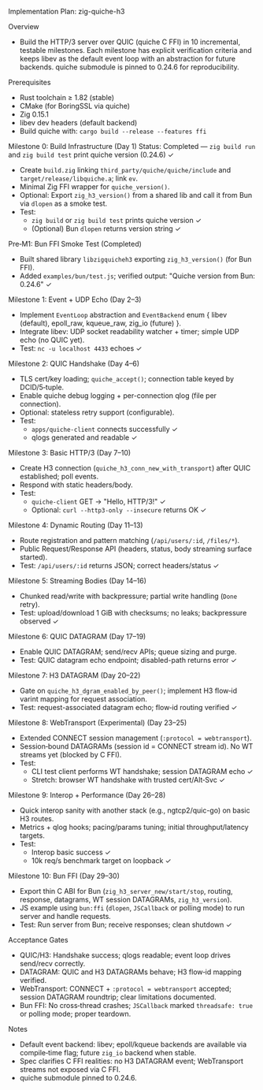 Implementation Plan: zig-quiche-h3

Overview
- Build the HTTP/3 server over QUIC (quiche C FFI) in 10 incremental, testable milestones. Each milestone has explicit verification criteria and keeps libev as the default event loop with an abstraction for future backends. quiche submodule is pinned to 0.24.6 for reproducibility.

Prerequisites
- Rust toolchain ≥ 1.82 (stable)
- CMake (for BoringSSL via quiche)
- Zig 0.15.1
- libev dev headers (default backend)
- Build quiche with: `cargo build --release --features ffi`

Milestone 0: Build Infrastructure (Day 1)
Status: Completed — `zig build run` and `zig build test` print quiche version (0.24.6) ✓
- Create `build.zig` linking `third_party/quiche/quiche/include` and `target/release/libquiche.a`; link `ev`.
- Minimal Zig FFI wrapper for `quiche_version()`.
- Optional: Export `zig_h3_version()` from a shared lib and call it from Bun via `dlopen` as a smoke test.
- Test:
  - `zig build` or `zig build test` prints quiche version ✓
  - (Optional) Bun `dlopen` returns version string ✓

Pre‑M1: Bun FFI Smoke Test (Completed)
- Built shared library `libzigquicheh3` exporting `zig_h3_version()` (for Bun FFI).
- Added `examples/bun/test.js`; verified output: "Quiche version from Bun: 0.24.6" ✓

Milestone 1: Event + UDP Echo (Day 2–3)
- Implement `EventLoop` abstraction and `EventBackend` enum { libev (default), epoll_raw, kqueue_raw, zig_io (future) }.
- Integrate libev: UDP socket readability watcher + timer; simple UDP echo (no QUIC yet).
- Test: `nc -u localhost 4433` echoes ✓

Milestone 2: QUIC Handshake (Day 4–6)
- TLS cert/key loading; `quiche_accept()`; connection table keyed by DCID/5‑tuple.
- Enable quiche debug logging + per-connection qlog (file per connection).
- Optional: stateless retry support (configurable).
- Test:
  - `apps/quiche-client` connects successfully ✓
  - qlogs generated and readable ✓

Milestone 3: Basic HTTP/3 (Day 7–10)
- Create H3 connection (`quiche_h3_conn_new_with_transport`) after QUIC established; poll events.
- Respond with static headers/body.
- Test:
  - `quiche-client` GET -> "Hello, HTTP/3!" ✓
  - Optional: `curl --http3-only --insecure` returns OK ✓

Milestone 4: Dynamic Routing (Day 11–13)
- Route registration and pattern matching (`/api/users/:id`, `/files/*`).
- Public Request/Response API (headers, status, body streaming surface started).
- Test: `/api/users/:id` returns JSON; correct headers/status ✓

Milestone 5: Streaming Bodies (Day 14–16)
- Chunked read/write with backpressure; partial write handling (`Done` retry).
- Test: upload/download 1 GiB with checksums; no leaks; backpressure observed ✓

Milestone 6: QUIC DATAGRAM (Day 17–19)
- Enable QUIC DATAGRAM; send/recv APIs; queue sizing and purge.
- Test: QUIC datagram echo endpoint; disabled-path returns error ✓

Milestone 7: H3 DATAGRAM (Day 20–22)
- Gate on `quiche_h3_dgram_enabled_by_peer()`; implement H3 flow‑id varint mapping for request association.
- Test: request-associated datagram echo; flow‑id routing verified ✓

Milestone 8: WebTransport (Experimental) (Day 23–25)
- Extended CONNECT session management (`:protocol = webtransport`).
- Session‑bound DATAGRAMs (session id = CONNECT stream id). No WT streams yet (blocked by C FFI).
- Test:
  - CLI test client performs WT handshake; session DATAGRAM echo ✓
  - Stretch: browser WT handshake with trusted cert/Alt‑Svc ✓

Milestone 9: Interop + Performance (Day 26–28)
- Quick interop sanity with another stack (e.g., ngtcp2/quic-go) on basic H3 routes.
- Metrics + qlog hooks; pacing/params tuning; initial throughput/latency targets.
- Test:
  - Interop basic success ✓
  - 10k req/s benchmark target on loopback ✓

Milestone 10: Bun FFI (Day 29–30)
- Export thin C ABI for Bun (`zig_h3_server_new/start/stop`, routing, response, datagrams, WT session DATAGRAMs, `zig_h3_version`).
- JS example using `bun:ffi` (`dlopen`, `JSCallback` or polling mode) to run server and handle requests.
- Test: Run server from Bun; receive responses; clean shutdown ✓

Acceptance Gates
- QUIC/H3: Handshake success; qlogs readable; event loop drives send/recv correctly.
- DATAGRAM: QUIC and H3 DATAGRAMs behave; H3 flow‑id mapping verified.
- WebTransport: CONNECT + `:protocol = webtransport` accepted; session DATAGRAM roundtrip; clear limitations documented.
- Bun FFI: No cross‑thread crashes; `JSCallback` marked `threadsafe: true` or polling mode; proper teardown.

Notes
- Default event backend: libev; epoll/kqueue backends are available via compile‑time flag; future `zig_io` backend when stable.
- Spec clarifies C FFI realities: no H3 DATAGRAM event; WebTransport streams not exposed via C FFI.
- quiche submodule pinned to 0.24.6.
